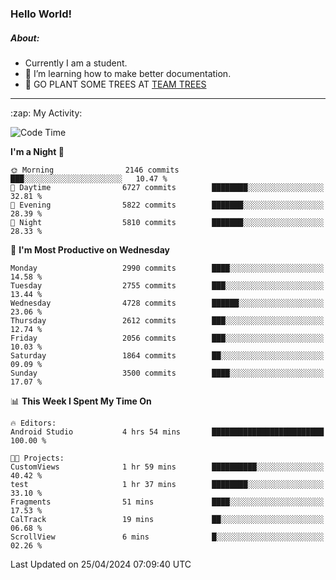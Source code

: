 ### Hello World!

##### About:
- Currently I am a student.
- 🌱 I’m learning how to make better documentation.
- 🌱 GO PLANT SOME TREES AT [TEAM TREES](https://teamtrees.org/)

---
  <summary>:zap: My Activity:</summary>
  
<!--START_SECTION:waka-->
![Code Time](http://img.shields.io/badge/Code%20Time-1%2C324%20hrs%2011%20mins-blue)

**I'm a Night 🦉** 

```text
🌞 Morning                2146 commits        ███░░░░░░░░░░░░░░░░░░░░░░   10.47 % 
🌆 Daytime                6727 commits        ████████░░░░░░░░░░░░░░░░░   32.81 % 
🌃 Evening                5822 commits        ███████░░░░░░░░░░░░░░░░░░   28.39 % 
🌙 Night                  5810 commits        ███████░░░░░░░░░░░░░░░░░░   28.33 % 
```
📅 **I'm Most Productive on Wednesday** 

```text
Monday                   2990 commits        ████░░░░░░░░░░░░░░░░░░░░░   14.58 % 
Tuesday                  2755 commits        ███░░░░░░░░░░░░░░░░░░░░░░   13.44 % 
Wednesday                4728 commits        ██████░░░░░░░░░░░░░░░░░░░   23.06 % 
Thursday                 2612 commits        ███░░░░░░░░░░░░░░░░░░░░░░   12.74 % 
Friday                   2056 commits        ███░░░░░░░░░░░░░░░░░░░░░░   10.03 % 
Saturday                 1864 commits        ██░░░░░░░░░░░░░░░░░░░░░░░   09.09 % 
Sunday                   3500 commits        ████░░░░░░░░░░░░░░░░░░░░░   17.07 % 
```


📊 **This Week I Spent My Time On** 

```text
🔥 Editors: 
Android Studio           4 hrs 54 mins       █████████████████████████   100.00 % 

🐱‍💻 Projects: 
CustomViews              1 hr 59 mins        ██████████░░░░░░░░░░░░░░░   40.42 % 
test                     1 hr 37 mins        ████████░░░░░░░░░░░░░░░░░   33.10 % 
Fragments                51 mins             ████░░░░░░░░░░░░░░░░░░░░░   17.53 % 
CalTrack                 19 mins             ██░░░░░░░░░░░░░░░░░░░░░░░   06.68 % 
ScrollView               6 mins              █░░░░░░░░░░░░░░░░░░░░░░░░   02.26 % 
```


 Last Updated on 25/04/2024 07:09:40 UTC
<!--END_SECTION:waka-->
